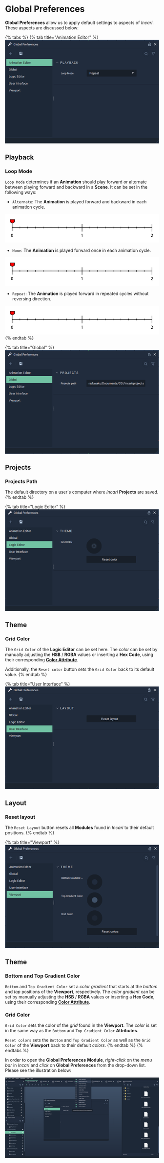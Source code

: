 # Global Preferences

**Global Preferences** allow us to apply default settings to aspects of _Incari_. These aspects are discussed below:

{% tabs %}
{% tab title="Animation Editor" %}
![](../.gitbook/assets/animation-editor.PNG)

## Playback

### Loop Mode

`Loop Mode` determines if an **Animation** should play forward or alternate between playing forward and backward in a **Scene**. It can be set in the following ways:

* `Alternate`: The **Animation** is played forward and backward in each animation cycle.

![](../.gitbook/assets/interpolation-mode-alternate.gif)

* `None`: The **Animation** is played forward once in each animation cycle.

![](../.gitbook/assets/interpolation-mode-once.gif)

* `Repeat`: The **Animation** is played forward in repeated cycles without reversing direction.

![](../.gitbook/assets/interpolation-mode-repeat.gif)
{% endtab %}

{% tab title="Global" %}
![](../.gitbook/assets/global.PNG)

## Projects

### Projects Path

The default directory on a user's computer where _Incari_ **Projects** are saved.
{% endtab %}

{% tab title="Logic Editor" %}
![](../.gitbook/assets/logic-editor.PNG)

## Theme

### Grid Color

The `Grid Color` of the **Logic Editor** can be set here. The _color_ can be set by manually adjusting the **HSB** / **RGBA** values or inserting a **Hex Code**, using their corresponding [**Color Attribute**](https://github.com/cgi-studio-gmbh/incari-doc/tree/5160d87abafea951ace11372ffb2f45b6d2d4298/getting-started/attributes/attribute-types/color-attributes.md).

Additionally, the `Reset color` button sets the `Grid Color` back to its default value.
{% endtab %}

{% tab title="User Interface" %}
![](../.gitbook/assets/user-interface.PNG)

## Layout

### Reset layout

The `Reset Layout` button resets all **Modules** found in _Incari_ to their default positions.
{% endtab %}

{% tab title="Viewport" %}
![](../.gitbook/assets/viewport.PNG)

## Theme

### Bottom and Top Gradient Color

`Bottom` and `Top Gradient Color` set a _color gradient_ that starts at the _bottom_ and _top_ positions of the **Viewport**, respectively. The _color gradient_ can be set by manually adjusting the **HSB** / **RGBA** values or inserting a **Hex Code**, using their corresponding [**Color Attribute**](https://github.com/cgi-studio-gmbh/incari-doc/tree/5160d87abafea951ace11372ffb2f45b6d2d4298/getting-started/attributes/attribute-types/color-attributes.md).

### Grid Color

`Grid Color` sets the color of the _grid_ found in the **Viewport**. The _color_ is set in the same way as the `Bottom` and `Top Gradient Color` **Attributes**.

`Reset colors` sets the `Bottom` and `Top Gradient Color` as well as the `Grid Color` of the **Viewport** back to their default _colors_.
{% endtab %}
{% endtabs %}

In order to open the **Global Preferences** **Module**, _right-click_ on the _menu bar_ in _Incari_ and _click_ on **Global Preferences** from the drop-down list. Please see the illustration below:

![](../.gitbook/assets/open-global-preferences.PNG)

